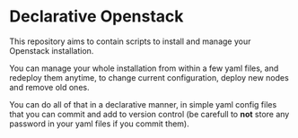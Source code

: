 # Declarative Openstack

This repository aims to contain scripts to install and manage your Openstack 
installation.

You can manage your whole installation from within a few yaml files, and redeploy 
them anytime, to change current configuration, deploy new nodes and remove old
ones.

You can do all of that in a declarative manner, in simple yaml config files that
you can commit and add to version control (be carefull to **not** store any 
password in your yaml files if you commit them).
